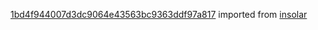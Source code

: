 [1bd4f944007d3dc9064e43563bc9363ddf97a817](https://github.com/insolar/insolar/commit/1bd4f944007d3dc9064e43563bc9363ddf97a817) imported from [insolar](https://github.com/insolar/insolar)
